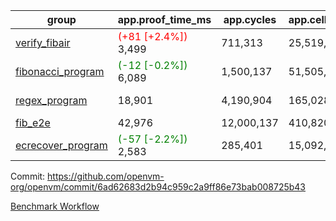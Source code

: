 | group | app.proof_time_ms | app.cycles | app.cells_used | leaf.proof_time_ms | leaf.cycles | leaf.cells_used |
| -- | -- | -- | -- | -- | -- | -- |
| [verify_fibair](https://github.com/openvm-org/openvm/blob/benchmark-results/benchmarks-pr/1231/verify_fibair-6ad62683d2b94c959c2a9ff86e73bab008725b43.md) |<span style='color: red'>(+81 [+2.4%])</span> 3,499 |  711,313 |  25,519,644 |- | - | - |
| [fibonacci_program](https://github.com/openvm-org/openvm/blob/benchmark-results/benchmarks-pr/1231/fibonacci-6ad62683d2b94c959c2a9ff86e73bab008725b43.md) |<span style='color: green'>(-12 [-0.2%])</span> 6,089 |  1,500,137 |  51,505,102 |<span style='color: red'>(+61 [+0.5%])</span> 13,248 |  3,085,330 |  110,719,788 |
| [regex_program](https://github.com/openvm-org/openvm/blob/benchmark-results/benchmarks-pr/1231/regex-6ad62683d2b94c959c2a9ff86e73bab008725b43.md) | 18,901 |  4,190,904 |  165,028,173 |<span style='color: red'>(+94 [+0.3%])</span> 30,519 |  5,934,513 |  244,157,511 |
| [fib_e2e](https://github.com/openvm-org/openvm/blob/benchmark-results/benchmarks-pr/1231/fib_e2e-6ad62683d2b94c959c2a9ff86e73bab008725b43.md) | 42,976 |  12,000,137 |  410,820,430 | 89,386 |  18,477,494 |  661,092,089 |
| [ecrecover_program](https://github.com/openvm-org/openvm/blob/benchmark-results/benchmarks-pr/1231/ecrecover-6ad62683d2b94c959c2a9ff86e73bab008725b43.md) |<span style='color: green'>(-57 [-2.2%])</span> 2,583 |  285,401 |  15,092,297 |<span style='color: green'>(-915 [-2.2%])</span> 41,297 |  8,654,494 |  365,910,199 |


Commit: https://github.com/openvm-org/openvm/commit/6ad62683d2b94c959c2a9ff86e73bab008725b43

[Benchmark Workflow](https://github.com/openvm-org/openvm/actions/runs/12832730247)
